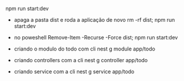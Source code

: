 npm run start:dev 

- apaga a pasta dist e roda a aplicação de novo
rm -rf dist; npm run start:dev

- no poweshell
Remove-Item -Recurse -Force dist; npm run start:dev

- criando o modulo do todo com cli 
nest g module app/todo

- criando controllers com a cli
nest g controller app/todo

- criando service com a cli
nest g service app/todo